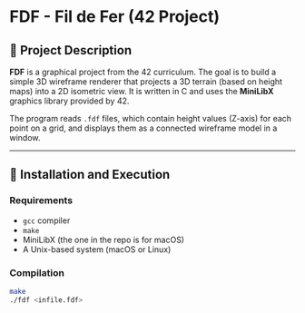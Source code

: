 # FDF - Fil de Fer (42 Project)

## 🧾 Project Description

**FDF** is a graphical project from the 42 curriculum. The goal is to build a simple 3D wireframe renderer that projects a 3D terrain (based on height maps) into a 2D isometric view. It is written in C and uses the **MiniLibX** graphics library provided by 42.

The program reads `.fdf` files, which contain height values (Z-axis) for each point on a grid, and displays them as a connected wireframe model in a window.

---

## 🔧 Installation and Execution

### Requirements

- `gcc` compiler
- `make`
- MiniLibX (the one in the repo is for macOS)
- A Unix-based system (macOS or Linux)

### Compilation

```bash
make
./fdf <infile.fdf>
